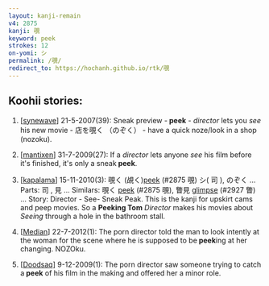 ```yaml
---
layout: kanji-remain
v4: 2875
kanji: 覗
keyword: peek
strokes: 12
on-yomi: シ
permalink: /覗/
redirect_to: https://hochanh.github.io/rtk/覗
---
```


## Koohii stories: 

1) [<a href="http://kanji.koohii.com/profile/synewave">synewave</a>] 21-5-2007(39): Sneak preview -<strong> peek</strong> - <em>director</em> lets you <em>see</em> his new movie - 店を覗く （のぞく） - have a quick noze/look in a shop (nozoku).

2) [<a href="http://kanji.koohii.com/profile/mantixen">mantixen</a>] 31-7-2009(27): If a <em>director</em> lets anyone <em>see</em> his film before it&#039;s finished, it&#039;s only a sneak<strong> peek</strong>.

3) [<a href="http://kanji.koohii.com/profile/kapalama">kapalama</a>] 15-11-2010(3): 覗く (覘く)<a href="../v4/2875.html">peek</a> (#2875 覗) シ( 司 ), のぞく ... Parts: 司 , 見 ... Similars: 覗く <a href="../v4/2875.html">peek</a> (#2875 覗), 瞥見 <a href="../v4/2927.html">glimpse</a> (#2927 瞥) ... Story: Director - See- Sneak Peak. This is the kanji for upskirt cams and peep movies. So a <strong>Peeking Tom</strong> <em>Director</em> makes his movies about <em>Seeing</em> through a hole in the bathroom stall.

4) [<a href="http://kanji.koohii.com/profile/Median">Median</a>] 22-7-2012(1): The porn director told the man to look intently at the woman for the scene where he is supposed to be<strong> peek</strong>ing at her changing. NOZOku.

5) [<a href="http://kanji.koohii.com/profile/Doodsaq">Doodsaq</a>] 9-12-2009(1): The porn director saw someone trying to catch a<strong> peek</strong> of his film in the making and offered her a minor role.

